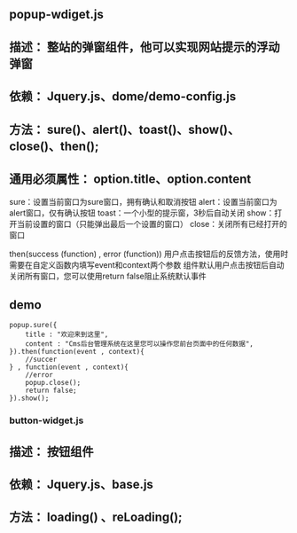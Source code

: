 ## popup-wdiget.js
## 描述：			整站的弹窗组件，他可以实现网站提示的浮动弹窗
## 依赖：			Jquery.js、dome/demo-config.js
## 方法：			sure()、alert()、toast()、show()、close()、then();
## 通用必须属性：	option.title、option.content


sure：设置当前窗口为sure窗口，拥有确认和取消按钮
alert：设置当前窗口为alert窗口，仅有确认按钮
toast：一个小型的提示窗，3秒后自动关闭
show：打开当前设置的窗口（只能弹出最后一个设置的窗口）
close：关闭所有已经打开的窗口

then(success (function) , error (function))
用户点击按钮后的反馈方法，使用时需要在自定义函数内填写event和context两个参数
组件默认用户点击按钮后自动关闭所有窗口，您可以使用return false阻止系统默认事件

## demo
	popup.sure({
		title : "欢迎来到这里",
		content : "Cms后台管理系统在这里您可以操作您前台页面中的任何数据",
	}).then(function(event , context){
		//succer
	} , function(event , context){
		//error
		popup.close();
		return false;
	}).show();



### button-widget.js
## 描述：			按钮组件
## 依赖：			Jquery.js、base.js
## 方法：			loading() 、reLoading();
